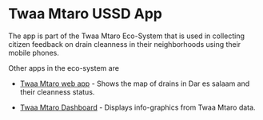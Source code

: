 # Twaa Mtaro USSD App

The app is part of the Twaa Mtaro Eco-System that is used in collecting citizen feedback on drain cleanness in their neighborhoods using their mobile phones.

Other apps in the eco-system are 
- [Twaa Mtaro web app](http://twaamtaro.org/) - Shows the map of drains in Dar es salaam and their cleanness status.

- [Twaa Mtaro Dashboard](http://twaamtarodash.herokuapp.com) - Displays info-graphics from Twaa Mtaro data.

